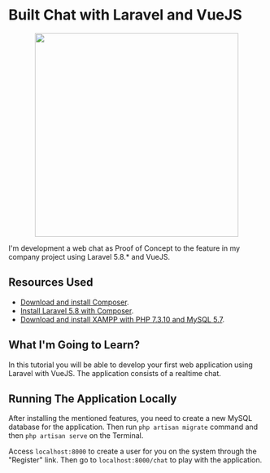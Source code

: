 # Built Chat with Laravel and VueJS

<p align="center">
    <img src="https://res.cloudinary.com/dtfbvvkyp/image/upload/v1566331377/laravel-logolockup-cmyk-red.svg" width="400">
</p>

I'm development a web chat as Proof of Concept to the feature in my company project using Laravel 5.8.* and VueJS.

## Resources Used

- [Download and install Composer](https://getcomposer.org/download/).
- [Install Laravel 5.8 with Composer](https://laravel.com/docs/5.8/installation#installing-laravel).
- [Download and install XAMPP with PHP 7.3.10 and MySQL 5.7](https://www.apachefriends.org/pt_br/download.html).

## What I'm Going to Learn?

In this tutorial you will be able to develop your first web application using Laravel with VueJS. The application consists of a realtime chat.

## Running The Application Locally

After installing the mentioned features, you need to create a new MySQL database for the application. Then run `php artisan migrate` command and then `php artisan serve` on the Terminal.

Access `localhost:8000` to create a user for you on the system through the "Register" link. Then go to `localhost:8000/chat` to play with the application.
